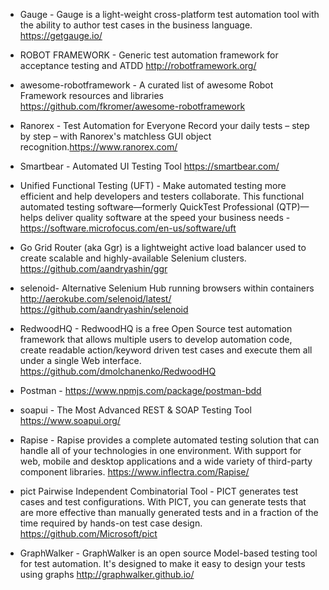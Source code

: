 * Gauge - Gauge is a light-weight cross-platform test automation tool with the ability to author test cases in the business language. https://getgauge.io/

* ROBOT FRAMEWORK - Generic test automation framework for acceptance testing and ATDD http://robotframework.org/
* awesome-robotframework - A curated list of awesome Robot Framework resources and libraries https://github.com/fkromer/awesome-robotframework

* Ranorex - Test Automation for Everyone Record your daily tests – step by step – with Ranorex's matchless GUI object recognition.https://www.ranorex.com/

* Smartbear - Automated UI Testing Tool https://smartbear.com/

* Unified Functional Testing (UFT) - Make automated testing more efficient and help developers and testers collaborate. This functional automated testing software—formerly QuickTest Professional (QTP)—helps deliver quality software at the speed your business needs - https://software.microfocus.com/en-us/software/uft

* Go Grid Router (aka Ggr) is a lightweight active load balancer used to create scalable and highly-available Selenium clusters. https://github.com/aandryashin/ggr

* selenoid- Alternative Selenium Hub running browsers within containers http://aerokube.com/selenoid/latest/   https://github.com/aandryashin/selenoid

* RedwoodHQ - RedwoodHQ is a free Open Source test automation framework that allows multiple users to develop automation code, create readable action/keyword driven test cases and execute them all under a single Web interface. https://github.com/dmolchanenko/RedwoodHQ

* Postman -  https://www.npmjs.com/package/postman-bdd

* soapui - The Most Advanced REST & SOAP Testing Tool  https://www.soapui.org/

* Rapise - Rapise provides a complete automated testing solution that can handle all of your technologies in one environment. With support for web, mobile and desktop applications and a wide variety of third-party component libraries. https://www.inflectra.com/Rapise/

* pict Pairwise Independent Combinatorial Tool - PICT generates test cases and test configurations. With PICT, you can generate tests that are more effective than manually generated tests and in a fraction of the time required by hands-on test case design. https://github.com/Microsoft/pict

* GraphWalker - GraphWalker is an open source Model-based testing tool for test automation. It's designed to make it easy to design your tests using graphs http://graphwalker.github.io/

